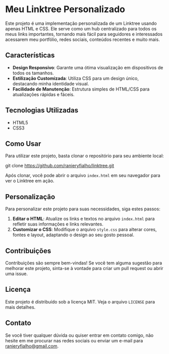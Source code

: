 # Meu Linktree Personalizado

Este projeto é uma implementação personalizada de um Linktree usando apenas HTML e CSS. Ele serve como um hub centralizado para todos os meus links importantes, tornando mais fácil para seguidores e interessados acessarem meu portfólio, redes sociais, conteúdos recentes e muito mais.

## Características

- **Design Responsivo**: Garante uma ótima visualização em dispositivos de todos os tamanhos.
- **Estilização Customizada**: Utiliza CSS para um design único, destacando minha identidade visual.
- **Facilidade de Manutenção**: Estrutura simples de HTML/CSS para atualizações rápidas e fáceis.

## Tecnologias Utilizadas

- HTML5
- CSS3

## Como Usar

Para utilizar este projeto, basta clonar o repositório para seu ambiente local:

git clone https://github.com/ranieryfialho/linktree.git


Após clonar, você pode abrir o arquivo `index.html` em seu navegador para ver o Linktree em ação.

## Personalização

Para personalizar este projeto para suas necessidades, siga estes passos:

1. **Editar o HTML**: Atualize os links e textos no arquivo `index.html` para refletir suas informações e links relevantes.
2. **Customizar o CSS**: Modifique o arquivo `style.css` para alterar cores, fontes e layout, adaptando o design ao seu gosto pessoal.

## Contribuições

Contribuições são sempre bem-vindas! Se você tem alguma sugestão para melhorar este projeto, sinta-se à vontade para criar um pull request ou abrir uma issue.

## Licença

Este projeto é distribuído sob a licença MIT. Veja o arquivo `LICENSE` para mais detalhes.

## Contato

Se você tiver qualquer dúvida ou quiser entrar em contato comigo, não hesite em me procurar nas redes sociais ou enviar um e-mail para ranieryfialho@gmail.com.
